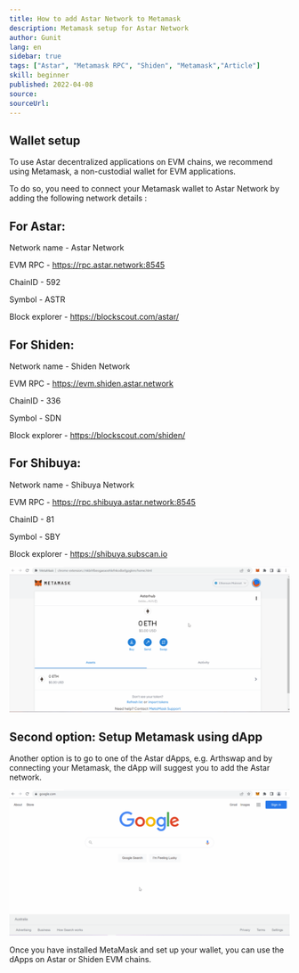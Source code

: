 ```yaml
---
title: How to add Astar Network to Metamask
description: Metamask setup for Astar Network
author: Gunit
lang: en
sidebar: true
tags: ["Astar", "Metamask RPC", "Shiden", "Metamask","Article"]
skill: beginner
published: 2022-04-08
source: 
sourceUrl: 
---
```

## Wallet setup

To use Astar decentralized applications on EVM chains, we recommend using Metamask, a non-custodial wallet for EVM applications.

To do so, you need to connect your Metamask wallet to Astar Network by adding the following network details : 

## For Astar: 

Network name - Astar Network

EVM RPC - https://rpc.astar.network:8545

ChainID - 592

Symbol - ASTR

Block explorer - https://blockscout.com/astar/

## For Shiden: 

Network name - Shiden Network

EVM RPC - https://evm.shiden.astar.network

ChainID - 336

Symbol - SDN

Block explorer - https://blockscout.com/shiden/

## For Shibuya: 

Network name - Shibuya Network

EVM RPC -  https://rpc.shibuya.astar.network:8545

ChainID - 81

Symbol - SBY

Block explorer - https://shibuya.subscan.io

![](./setup.gif)

## Second option: Setup Metamask using dApp 

Another option is to go to one of the Astar dApps, e.g. Arthswap and by connecting your Metamask, the dApp will suggest you to add the Astar network. 

![](./dApp.gif)

Once you have installed MetaMask and set up your wallet, you can use the dApps on Astar or Shiden EVM chains.




